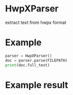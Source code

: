 # HwpXParser
extract text from hwpx format


# Example 
```python
parser = HwpXParser()
doc = parser.parse(FILEPATH)
print(doc.full_text)
```

# Example result
```

```

